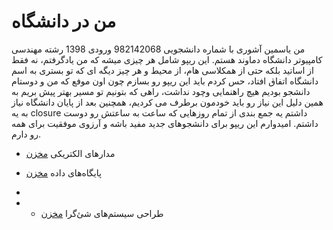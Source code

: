 #   من در دانشگاه 
 من یاسمین آشوری با شماره دانشجویی 982142068 ورودی 1398 رشته مهندسی کامپیوتر دانشگاه دماوند هستم. این ریپو شامل هر چیزی میشه که من یادگرفتم، نه فقط از اساتید بلکه حتی از همکلاسی هام، از محیط و هر چیز دیگه ای که تو بستری به اسم دانشگاه اتفاق افتاد، حس کردم باید این ریپو رو بسازم چون اون موفع که من و دوستام دانشجو بودیم هیچ راهنمایی وچود نداشت، راهی که بتونیم تو مسیر بهتر پیش بریم به همین دلیل این نیاز رو باید خودمون برطرف می کردیم، همچنین بعد از پایان دانشگاه نیاز به یه closure داشتم یه جمع بندی از تمام روزهایی که ساعت به ساعتش رو دوست داشتم. امیدوارم این ریپو برای دانشجوهای جدید مفید باشه و آرزوی موفقیت برای همه رو دارم.
 
 - مدارهای الکتریکی [مخزن](https://github.com/9231058/CE101-C)

 - پایگاه‌های داده [مخزن](https://github.com/9231058/CE101-C)
 - 
 - - طراحی سیستم‌های شئ‌گرا [مخزن](https://github.com/9231058/CE101-C) 
